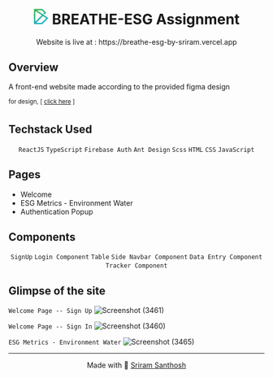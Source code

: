 <h1 align="center"><img src="https://github.com/sriramsanthosh/breathe-esg/blob/main/src/images/BlogoNoBg.png?raw=true" width="30px"> BREATHE-ESG Assignment</h1>

<p  align="center">Website is live at : https://breathe-esg-by-sriram.vercel.app</p>
  
## Overview

A front-end website made according to the provided figma design

<sup>for design, [ <a href="https://www.figma.com/design/I6pUagfeowlYopooKq4a78/Untitled?m=dev&node-id=0-1">click here</a> ]</sup>

## Techstack Used
<div align="center">
  
`ReactJS` `TypeScript` `Firebase Auth` `Ant Design` `Scss` `HTML` `CSS` `JavaScript`

</div>

## Pages
  - Welcome
  - ESG Metrics - Environment Water
  - Authentication Popup 

## Components
<div align="center">
  
  `SignUp` `Login Component` `Table` 
  `Side Navbar Component` `Data Entry Component` `Tracker Component`
  
</div>

## Glimpse of the site

`Welcome Page -- Sign Up`
![Screenshot (3461)](https://github.com/sriramsanthosh/breathe-esg/assets/95128072/3ada98b8-2a7b-4c61-aae7-9965478ef955)

`Welcome Page -- Sign In`
![Screenshot (3460)](https://github.com/sriramsanthosh/breathe-esg/assets/95128072/12923743-3180-423a-85fc-10efbeb38d5c)

`ESG Metrics - Environment Water`
![Screenshot (3465)](https://github.com/sriramsanthosh/breathe-esg/assets/95128072/e234124b-e3e8-4414-b340-8b2dc1ae3e96)

<hr>

<div align='center'>Made with 💖 <a href="https://linkedin.com/in/sriramsanthosh">Sriram Santhosh</a></div>

